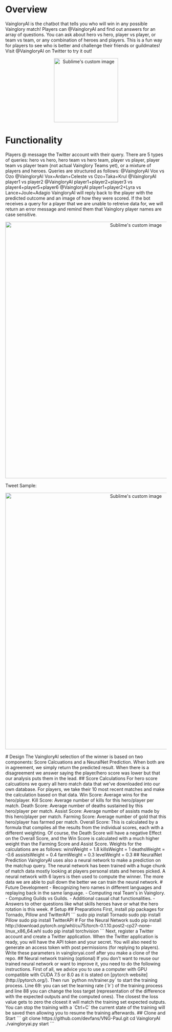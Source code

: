 # Overview
VaingloryAI is the chatbot that tells you who will win in any possible Vainglory match! Players can @VaingloryAI and find out answers for an array of questions. You can ask about hero vs hero, player vs player, or team vs team, or any combination of heroes and players. This is a fun way for players to see who is better and challenge their friends or guildmates!
Visit @VaingloryAI on Twitter to try it out!

<p align="center">
  <img src="https://raw.githubusercontent.com/devfans/VaingloryAI/master/misc/vai_photo.jpg" alt="Sublime's custom image" width="200" height="200"/>
</p>


# Functionality
Players @ message the Twitter account with their query. There are 5 types of queries: hero vs hero, hero team vs hero team, player vs player, player team vs player team (not actual Vainglory Teams yet), or a mixture of players and heroes. Queries are structured as follows:
@VaingloryAI Vox vs Ozo
@VaingloryAI Vox+Ardan+Celeste vs Ozo+Taka+Krul
@VaingloryAI player1 vs player2
@VaingloryAI player1+player2+player3 vs player4+player5+player6
@VaingloryAI player1+player2+Lyra vs Lance+Joule+Adagio
VaingloryAI will reply back to the player with the predicted outcome and an image of how they were scored. 
If the bot receives a query for a player that we are unable to retreive data for, we will return an error message and remind them that Vainglory player names are case sensitive.
<p align="center">
  <img src="https://raw.githubusercontent.com/devfans/VaingloryAI/master/misc/AI_sample.jpg" alt="Sublime's custom image" width="800" />
</p>
Tweet Sample:
<p align="center">
  <img src="https://raw.githubusercontent.com/devfans/VaingloryAI/master/misc/Conversation.png" alt="Sublime's custom image" height="800"/>
</p>
# Design
The VaingloryAI selection of the winner is based on two components: Score Calcuations and a NeuralNet Prediction. When both are in agreement, we simply return the predicted result. When there is a disagreement we answer saying the player/hero score was lower but that our analysis puts them in the lead. 
## Score Calculations
For hero score calcuations we query all hero match data that we've downloaded into our own database. For players, we take their 10 most recent matches and make the calculation based on that data.  
Win Score: Average wins for the hero/player.
Kill Score: Average number of kills for this hero/player per match.
Death Score: Average number of deaths sustained by this hero/player per match.
Assist Score: Average number of assists made by this hero/player per match.
Farming Score: Average number of gold that this hero/player has farmed per match.
Overall Score: This is calculated by a formula that compiles all the results from the individual scores, each with a different weighting. Of course, the Death Score will have a negative Effect on the Overall Score, and the Win Score is calculated with a much higher weight than the Farming Score and Assist Score.
Weights for the calculations are as follows:
winsWeight = 1.8
killsWeight = 1
deathsWeight = -0.6
assistsWeight = 0.4
farmWeight = 0.3
levelWeight = 0.3
## NeuralNet Prediction
VaingloryAI uses also a neural network to make a prediction on the matchup query. The neural network has been trained with a huge chunk of match data mostly looking at players personal stats and heroes picked. A neural network with 6 layers is then used to compute the winner. The more data we are able to pull down the better we can train the neural network.
# Future Development
- Recognizing hero names in different languages and replaying back in the same language.
- Computing real Team's in Vainglory.
- Computing Guilds vs Guilds.
- Additional casual chat functionalities.
- Answers to other questions like what skills heroes have or what the hero rotation is this week.
# Setup
## Preparations
First, install pip packages for Tornado, Pillow and TwitterAPI
```
sudo pip install Tornado
sudo pip install Pillow
sudo pip install TwitterAPI
# For the Neural Network
sudo pip install http://download.pytorch.org/whl/cu75/torch-0.1.10.post2-cp27-none-linux_x86_64.whl 
sudo pip install torchvision
```
Next, register a Twitter account and create a Twitter application. When the Twitter application is ready, you will have the API token and your secret. You will also need to generate an access token with post permissions (for replying to players). Write these parameters in vaingloryai.conf after you make a clone of the repo.
## Neural network training (optional)
If you don't want to reuse our trained neural network or want to improve it, you need to do the following instructions. First of all, we advice you to use a computer with GPU compatible with CUDA 7.5 or 8.0 as it is stated on [pytorch website](http://pytorch.org/). Then run `python nn/trainer.py` to start the training process. Line 69: you can set the learning rate (`lr`) of the training process and line 88 you can change the loss target (representation of the difference with the expected outputs and the computed ones). The closest the loss value gets to zero the closest it will match the training set expected outputs. You can stop the training with a `Ctrl+C` the current state of the training will be saved then allowing you to resume the training afterwards. 
## Clone and Start
```
git clone https://github.com/devfans/VNG-Paul.git
cd VaingloryAI
./vaingloryai.py start
```
